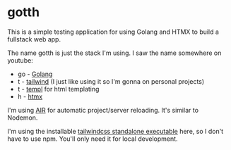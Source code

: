 # gotth

This is a simple testing application for using Golang and HTMX to build a fullstack web app.

The name gotth is just the stack I'm using. I saw the name somewhere on youtube:

-    go - [Golang](https://go.dev/doc/)
-    t - [tailwind](https://tailwindcss.com/t) (I just like using it so I'm gonna on personal projects)
-    t - [templ](https://templ.guide/htm) for html templating
-    h - [htmx](https://htmx.org/)

I'm using [AIR](https://github.com/air-verse/air) for automatic project/server reloading. It's similar to Nodemon.

I'm using the installable [tailwindcss standalone executable](https://tailwindcss.com/blog/standalone-cli) here, so I don't have to use npm. You'll only need it for local development.
